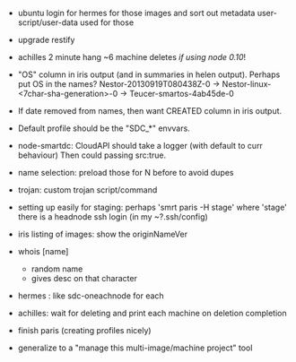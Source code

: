 - ubuntu login for hermes for those images and sort out metadata user-script/user-data used
  for those
- upgrade restify

- achilles 2 minute hang ~6 machine deletes *if using node 0.10*!
- "OS" column in iris output (and in summaries in helen output). Perhaps put OS
  in the names?
    Nestor-20130919T080438Z-0
    -> Nestor-linux-<7char-sha-generation>-0
    -> Teucer-smartos-4ab45de-0
- If date removed from names, then want CREATED column in iris output.
- Default profile should be the "SDC_*" envvars.
- node-smartdc: CloudAPI should take a logger (with default to curr behaviour)
  Then could passing src:true.
- name selection: preload those for N before to avoid dupes
- trojan: custom trojan script/command
- setting up easily for staging: perhaps 'smrt paris -H stage' where 'stage'
  there is a headnode ssh login (in my ~?.ssh/config)
- iris listing of images: show the originNameVer
- whois [name]
    - random name
    - gives desc on that character
- hermes <command>: like sdc-oneachnode for each
- achilles: wait for deleting and print each machine on deletion completion
- finish paris (creating profiles nicely)
- generalize to a "manage this multi-image/machine project" tool
